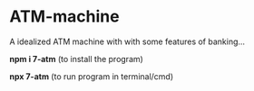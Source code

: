 # ATM-machine
A idealized ATM machine with with some features of banking... 

**npm i 7-atm**  (to install the program)

**npx 7-atm**  (to run program in terminal/cmd)

